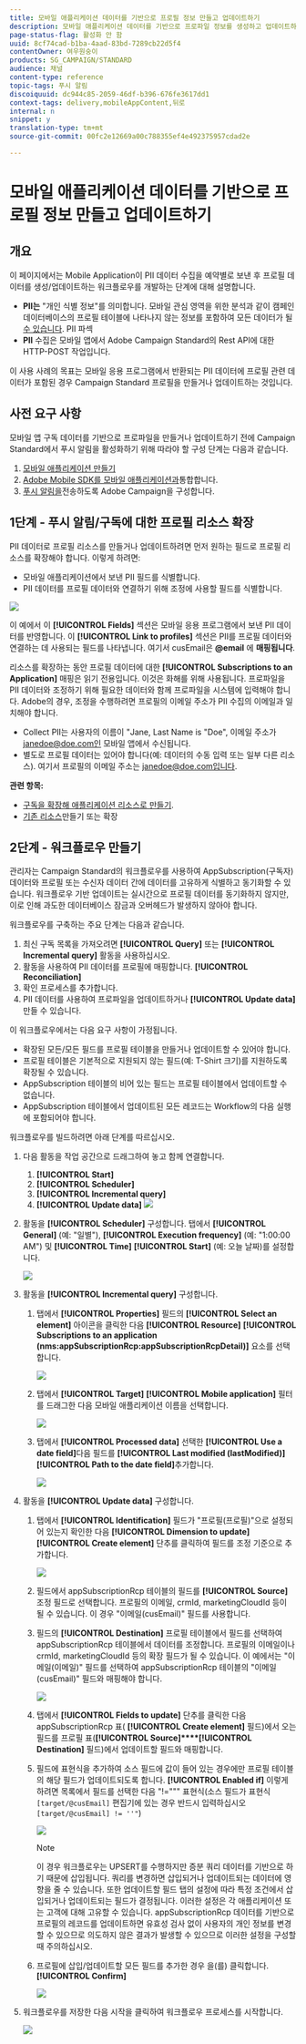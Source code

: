 ```yaml
---
title: 모바일 애플리케이션 데이터를 기반으로 프로필 정보 만들고 업데이트하기
description: 모바일 애플리케이션 데이터를 기반으로 프로파일 정보를 생성하고 업데이트하는 방법을 살펴볼 수 있습니다.
page-status-flag: 활성화 안 함
uuid: 8cf74cad-b1ba-4aad-83bd-7289cb22d5f4
contentOwner: 여우원숭이
products: SG_CAMPAIGN/STANDARD
audience: 채널
content-type: reference
topic-tags: 푸시 알림
discoiquuid: dc944c85-2059-46df-b396-676fe3617dd1
context-tags: delivery,mobileAppContent,뒤로
internal: n
snippet: y
translation-type: tm+mt
source-git-commit: 00fc2e12669a00c788355ef4e492375957cdad2e

---
```



# 모바일 애플리케이션 데이터를 기반으로 프로필 정보 만들고 업데이트하기

## 개요

이 페이지에서는 Mobile Application이 PII 데이터 수집을 예약별로 보낸 후 프로필 데이터를 생성/업데이트하는 워크플로우를 개발하는 단계에 대해 설명합니다.

* **PII는** "개인 식별 정보"를 의미합니다. 모바일 관심 영역을 위한 분석과 같이 캠페인 데이터베이스의 프로필 테이블에 나타나지 않는 정보를 포함하여 모든 데이터가 될 [수 있습니다](../../integrating/using/about-campaign-points-of-interest-data-integration.md). PII 파섹
* **PII** 수집은 모바일 앱에서 Adobe Campaign Standard의 Rest API에 대한 HTTP-POST 작업입니다.

이 사용 사례의 목표는 모바일 응용 프로그램에서 반환되는 PII 데이터에 프로필 관련 데이터가 포함된 경우 Campaign Standard 프로필을 만들거나 업데이트하는 것입니다.

## 사전 요구 사항

모바일 앱 구독 데이터를 기반으로 프로파일을 만들거나 업데이트하기 전에 Campaign Standard에서 푸시 알림을 활성화하기 위해 따라야 할 구성 단계는 다음과 같습니다.

1. [모바일 애플리케이션 만들기](../../administration/using/configuring-a-mobile-application.md)
1. [Adobe Mobile SDK를 모바일 애플리케이션과](https://helpx.adobe.com/campaign/kb/integrate-mobile-sdk.html)통합합니다.
1. [푸시 알림을](https://helpx.adobe.com/campaign/kb/configuring-app-sdkv4.html)전송하도록 Adobe Campaign을 구성합니다.

## 1단계 - 푸시 알림/구독에 대한 프로필 리소스 확장

PII 데이터로 프로필 리소스를 만들거나 업데이트하려면 먼저 원하는 필드로 프로필 리소스를 확장해야 합니다. 이렇게 하려면:

* 모바일 애플리케이션에서 보낸 PII 필드를 식별합니다.
* PII 데이터를 프로필 데이터와 연결하기 위해 조정에 사용할 필드를 식별합니다.

![](assets/update_profile1.png)

이 예에서 이 **[!UICONTROL Fields]** 섹션은 모바일 응용 프로그램에서 보낸 PII 데이터를 반영합니다. 이 **[!UICONTROL Link to profiles]** 섹션은 PII를 프로필 데이터와 연결하는 데 사용되는 필드를 나타냅니다. 여기서 cusEmail은 **@email** 에 **매핑됩니다**.

리소스를 확장하는 동안 프로필 데이터에 대한 **[!UICONTROL Subscriptions to an Application]** 매핑은 읽기 전용입니다. 이것은 화해를 위해 사용됩니다. 프로파일을 PII 데이터와 조정하기 위해 필요한 데이터와 함께 프로파일을 시스템에 입력해야 합니다. Adobe의 경우, 조정을 수행하려면 프로필의 이메일 주소가 PII 수집의 이메일과 일치해야 합니다.

* Collect PII는 사용자의 이름이 "Jane, Last Name is "Doe", 이메일 주소가 janedoe@doe.com인 모바일 앱에서 수신됩니다.
* 별도로 프로필 데이터는 있어야 합니다(예: 데이터의 수동 입력 또는 일부 다른 리소스). 여기서 프로필의 이메일 주소는 janedoe@doe.com입니다.

**관련 항목:**

* [구독을 확장해 애플리케이션 리소스로 만들기](../../developing/using/extending-the-subscriptions-to-an-application-resource.md).
* [기존 리소스](../../developing/using/key-steps-to-add-a-resource.md)만들기 또는 확장

## 2단계 - 워크플로우 만들기

관리자는 Campaign Standard의 워크플로우를 사용하여 AppSubscription(구독자) 데이터와 프로필 또는 수신자 데이터 간에 데이터를 고유하게 식별하고 동기화할 수 있습니다. 워크플로우 기반 업데이트는 실시간으로 프로필 데이터를 동기화하지 않지만, 이로 인해 과도한 데이터베이스 잠금과 오버헤드가 발생하지 않아야 합니다.

워크플로우를 구축하는 주요 단계는 다음과 같습니다.

1. 최신 구독 목록을 가져오려면 **[!UICONTROL Query]** 또는 **[!UICONTROL Incremental query]** 활동을 사용하십시오.
1. 활동을 사용하여 PII 데이터를 프로필에 매핑합니다. **[!UICONTROL Reconciliation]**
1. 확인 프로세스를 추가합니다.
1. PII 데이터를 사용하여 프로파일을 업데이트하거나 **[!UICONTROL Update data]** 만들 수 있습니다.

이 워크플로우에서는 다음 요구 사항이 가정됩니다.

* 확장된 모든/모든 필드를 프로필 테이블을 만들거나 업데이트할 수 있어야 합니다.
* 프로필 테이블은 기본적으로 지원되지 않는 필드(예: T-Shirt 크기)를 지원하도록 확장될 수 있습니다.
* AppSubscription 테이블의 비어 있는 필드는 프로필 테이블에서 업데이트할 수 없습니다.
* AppSubscription 테이블에서 업데이트된 모든 레코드는 Workflow의 다음 실행에 포함되어야 합니다.

워크플로우를 빌드하려면 아래 단계를 따르십시오.

1. 다음 활동을 작업 공간으로 드래그하여 놓고 함께 연결합니다.
   1. **[!UICONTROL Start]**
   1. **[!UICONTROL Scheduler]**
   1. **[!UICONTROL Incremental query]**
   1. **[!UICONTROL Update data]**
   ![](assets/update_profile0.png)

1. 활동을 **[!UICONTROL Scheduler]** 구성합니다. 탭에서 **[!UICONTROL General]** (예: "일별"), **[!UICONTROL Execution frequency]** (예: "1:00:00 AM") 및 **[!UICONTROL Time]** **[!UICONTROL Start]** (예: 오늘 날짜)를 설정합니다.

   ![](assets/update_profile2.png)

1. 활동을 **[!UICONTROL Incremental query]** 구성합니다.
   1. 탭에서 **[!UICONTROL Properties]** 필드의 **[!UICONTROL Select an element]** 아이콘을 클릭한 다음 **[!UICONTROL Resource]** **[!UICONTROL Subscriptions to an application (nms:appSubscriptionRcp:appSubscriptionRcpDetail)]** 요소를 선택합니다.

      ![](assets/update_profile3.png)

   1. 탭에서 **[!UICONTROL Target]** **[!UICONTROL Mobile application]** 필터를 드래그한 다음 모바일 애플리케이션 이름을 선택합니다.

      ![](assets/update_profile4.png)

   1. 탭에서 **[!UICONTROL Processed data]** 선택한 **[!UICONTROL Use a date field]**&#x200B;다음 필드를 **[!UICONTROL Last modified (lastModified)]** **[!UICONTROL Path to the date field]**&#x200B;추가합니다.

      ![](assets/update_profile5.png)

1. 활동을 **[!UICONTROL Update data]** 구성합니다.
   1. 탭에서 **[!UICONTROL Identification]** 필드가 "프로필(프로필)"으로 설정되어 있는지 확인한 다음 **[!UICONTROL Dimension to update]** **[!UICONTROL Create element]** 단추를 클릭하여 필드를 조정 기준으로 추가합니다.

      ![](assets/update_profile_createelement.png)

   1. 필드에서 appSubscriptionRcp 테이블의 필드를 **[!UICONTROL Source]** 조정 필드로 선택합니다. 프로필의 이메일, crmId, marketingCloudId 등이 될 수 있습니다. 이 경우 "이메일(cusEmail)" 필드를 사용합니다.
   1. 필드의 **[!UICONTROL Destination]** 프로필 테이블에서 필드를 선택하여 appSubscriptionRcp 테이블에서 데이터를 조정합니다. 프로필의 이메일이나 crmId, marketingCloudId 등의 확장 필드가 될 수 있습니다. 이 예에서는 "이메일(이메일)" 필드를 선택하여 appSubscriptionRcp 테이블의 "이메일(cusEmail)" 필드와 매핑해야 합니다.

      ![](assets/update_profile7.png)

   1. 탭에서 **[!UICONTROL Fields to update]** 단추를 클릭한 다음 appSubscriptionRcp 표( **[!UICONTROL Create element]** 필드)에서 오는 필드를 프로필 표(**[!UICONTROL Source]****[!UICONTROL Destination]** 필드)에서 업데이트할 필드와 매핑합니다.
   1. 필드에 표현식을 추가하여 소스 필드에 값이 들어 있는 경우에만 프로필 테이블의 해당 필드가 업데이트되도록 합니다. **[!UICONTROL Enabled if]** 이렇게 하려면 목록에서 필드를 선택한 다음 "!=""" 표현식(소스 필드가 표현식 `[target/@cusEmail]` 편집기에 있는 경우 반드시 입력하십시오 `[target/@cusEmail] != ''"`)

      ![](assets/update_profile8.png)

      >[!NOTE]
      >
      >이 경우 워크플로우는 UPSERT를 수행하지만 증분 쿼리 데이터를 기반으로 하기 때문에 삽입됩니다. 쿼리를 변경하면 삽입되거나 업데이트되는 데이터에 영향을 줄 수 있습니다.
      >또한 업데이트할 필드 탭의 설정에 따라 특정 조건에서 삽입되거나 업데이트되는 필드가 결정됩니다. 이러한 설정은 각 애플리케이션 또는 고객에 대해 고유할 수 있습니다. appSubscriptionRcp 데이터를 기반으로 프로필의 레코드를 업데이트하면 유효성 검사 없이 사용자의 개인 정보를 변경할 수 있으므로 의도하지 않은 결과가 발생할 수 있으므로 이러한 설정을 구성할 때 주의하십시오.

   1. 프로필에 삽입/업데이트할 모든 필드를 추가한 경우 을(를) 클릭합니다. **[!UICONTROL Confirm]**

      ![](assets/update_profile9.png)

1. 워크플로우를 저장한 다음 시작을 클릭하여 워크플로우 프로세스를 시작합니다.

   ![](assets/update_profile10.png)
